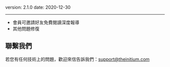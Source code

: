 version: 2.1.0
date: 2020-12-30

---

- 會員可邀請好友免費閱讀深度報導
- 其他問題修復

## 聯繫我們

若您有任何技術上的問題，歡迎來信告訴我們：[support@theinitium.com](mailto:support@theinitium.com)